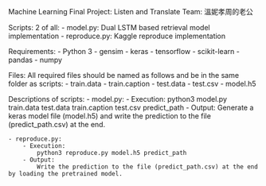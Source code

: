 Machine Learning Final Project: Listen and Translate
Team: 溫妮孝周的老公

Scripts:
    2 of all:
    - model.py: Dual LSTM based retrieval model implementation
    - reproduce.py: Kaggle reproduce implementation

Requirements:
    - Python 3
    - gensim
    - keras
	- tensorflow
	- scikit-learn
    - pandas
	- numpy

Files:
    All required files should be named as follows and be in the same folder as scripts:
	- train.data
    - train.caption
	- test.data
    - test.csv
	- model.h5

Descriptions of scripts:
    - model.py:
        - Execution:
			python3 model.py train.data test.data train.caption test.csv predict_path
		- Output:
			Generate a keras model file (model.h5) and write the prediction to the file (predict_path.csv) at the end.
	
	- reproduce.py:
        - Execution:
			python3 reproduce.py model.h5 predict_path
		- Output:
			Write the prediction to the file (predict_path.csv) at the end by loading the pretrained model.
